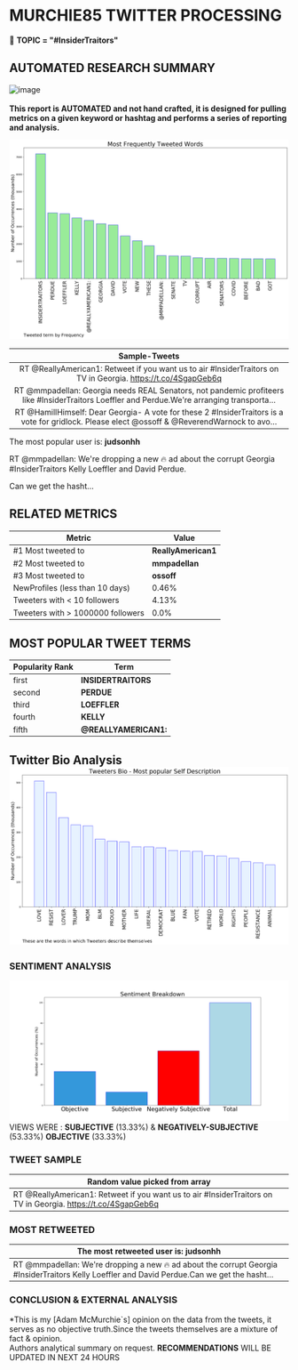 # MURCHIE85 TWITTER PROCESSING 
&#x1F34E; **TOPIC = "#InsiderTraitors"**

## AUTOMATED RESEARCH SUMMARY

![image](https://marketingplatform.google.com/about/static/images/gmp/analytics-smb-benefit.jpg)
<br></br>
<b> This report is AUTOMATED and not hand crafted, it is designed for pulling metrics on a given keyword or hashtag and performs a series of reporting and analysis.</b>



![image](TWEETS.png)



|                **Sample-Tweets**        |
| :-------------: |
| RT @ReallyAmerican1: Retweet if you want us to air #InsiderTraitors on TV in Georgia.  https://t.co/4SgapGeb6q |
| RT @mmpadellan: Georgia needs REAL Senators, not pandemic profiteers like #InsiderTraitors Loeffler and Perdue.We're arranging transporta… |
| RT @HamillHimself: Dear Georgia- A vote for these 2 #InsiderTraitors is a vote for gridlock. Please elect @ossoff &amp; @ReverendWarnock to avo… |

The most popular user is: **judsonhh**
<div class="alert alert-block alert-danger"> RT @mmpadellan: We're dropping a new 🔥 ad about the corrupt Georgia #InsiderTraitors Kelly Loeffler and David Perdue.

Can we get the hasht…</div>

## RELATED METRICS<br>
| Metric | Value |
| ------------- | ------------- |
| #1 Most tweeted to  | **ReallyAmerican1** |
| #2 Most tweeted to  | **mmpadellan** |
| #3 Most tweeted to  | **ossoff** |
| NewProfiles (less than 10 days) | 0.46%  |
| Tweeters with < 10 followers  | 4.13%|
| Tweeters with > 1000000 followers  | 0.0%  |



## MOST POPULAR TWEET TERMS 


| Popularity Rank  | Term |
| ------------- | ------------- |
| first  | **INSIDERTRAITORS**  |
| second  | **PERDUE**  |
| third  | **LOEFFLER** |
| fourth  | **KELLY**  |
| fifth  | **@REALLYAMERICAN1:**  |


## Twitter Bio Analysis![image](BIO.png)
### SENTIMENT ANALYSIS
![image](sentiment.png)
VIEWS WERE : **SUBJECTIVE**  (13.33%) & **NEGATIVELY-SUBJECTIVE** (53.33%) **OBJECTIVE** (33.33%)

### TWEET SAMPLE 
| Random value picked from array |
| ------------- |
|RT @ReallyAmerican1: Retweet if you want us to air #InsiderTraitors on TV in Georgia.  https://t.co/4SgapGeb6q |

### MOST RETWEETED 

| The most retweeted user is: **judsonhh**  |
| ------------- |
| RT @mmpadellan: We're dropping a new 🔥 ad about the corrupt Georgia #InsiderTraitors Kelly Loeffler and David Perdue.Can we get the hasht… |

### CONCLUSION & EXTERNAL ANALYSIS

*This is my [Adam McMurchie`s] opinion on the data from the tweets, it serves as no objective truth.Since the tweets themselves are a mixture of fact & opinion.<br>
Authors analytical summary on request.
**RECOMMENDATIONS** WILL BE UPDATED IN NEXT  24 HOURS <br>
